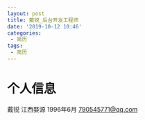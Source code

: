 ```yaml
---
layout: post
title: 戴锐_后台开发工程师
date: '2019-10-12 10:46'
categories: 
 - 简历
tags:
 - 简历
---
```


# 个人信息

戴锐
江西婺源
1996年6月
790545771@qq.com



